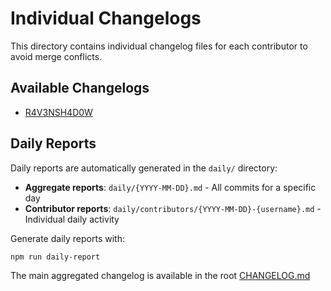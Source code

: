 # Individual Changelogs

This directory contains individual changelog files for each contributor to avoid merge conflicts.

## Available Changelogs

- [R4V3NSH4D0W](./CHANGELOG-r4v3nsh4d0w.md)

## Daily Reports

Daily reports are automatically generated in the `daily/` directory:

- **Aggregate reports**: `daily/{YYYY-MM-DD}.md` - All commits for a specific day
- **Contributor reports**: `daily/contributors/{YYYY-MM-DD}-{username}.md` - Individual daily activity

Generate daily reports with:

```bash
npm run daily-report
```

The main aggregated changelog is available in the root [CHANGELOG.md](../CHANGELOG.md)
